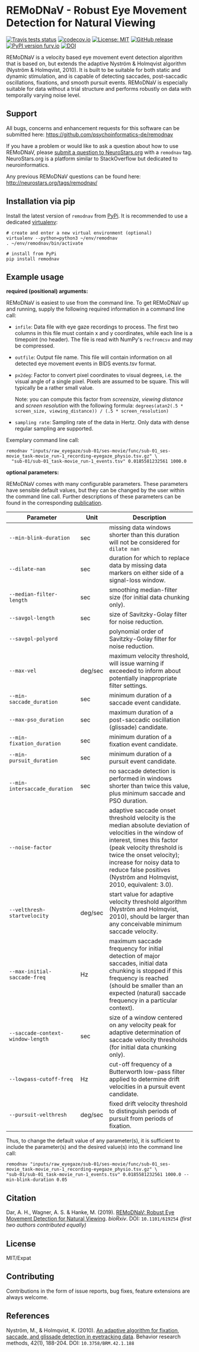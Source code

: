 # REMoDNaV - Robust Eye Movement Detection for Natural Viewing

[![Travis tests status](https://secure.travis-ci.org/psychoinformatics-de/remodnav.png?branch=master)](https://travis-ci.org/psychoinformatics-de/remodnav) [![codecov.io](https://codecov.io/github/psychoinformatics-de/remodnav/coverage.svg?branch=master)](https://codecov.io/github/psychoinformatics-de/remodnav?branch=master) [![License: MIT](https://img.shields.io/badge/License-MIT-yellow.svg)](https://opensource.org/licenses/MIT) [![GitHub release](https://img.shields.io/github/release/psychoinformatics-de/remodnav.svg)](https://GitHub.com/psychoinformatics-de/remodnav/releases/) [![PyPI version fury.io](https://badge.fury.io/py/remodnav.svg)](https://pypi.python.org/pypi/remodnav/) [![DOI](https://zenodo.org/badge/147316247.svg)](https://zenodo.org/badge/latestdoi/147316247)

REMoDNaV is a velocity based eye movement event detection algorithm that is based on, but
extends the adaptive Nyström & Holmqvist algorithm (Nyström & Holmqvist, 2010).
It is built to be suitable for both static and dynamic stimulation, and is
capable of detecting saccades, post-saccadic oscillations, fixations, and smooth
pursuit events. REMoDNaV is especially suitable for data without a trial structure
and performs robustly on data with temporally varying noise level.


## Support

All bugs, concerns and enhancement requests for this software can be submitted here:
https://github.com/psychoinformatics-de/remodnav

If you have a problem or would like to ask a question about how to use REMoDNaV,
please [submit a question to
NeuroStars.org](https://neurostars.org/new-topic?body=-%20Please%20describe%20the%20problem.%0A-%20What%20steps%20will%20reproduce%20the%20problem%3F%0A-%20What%20version%20of%20REMoDNaV%20are%20you%20using%3F%20On%20what%20operating%20system%20%3F%0A-%20Please%20provide%20any%20additional%20information%20below.%0A-%20Have%20you%20had%20any%20luck%20using%20REMoDNaV%20before%3F%20%28Sometimes%20we%20get%20tired%20of%20reading%20bug%20reports%20all%20day%20and%20a%20lil'%20positive%20end%20note%20does%20wonders%29&tags=remodnav)
with a ``remodnav`` tag.  NeuroStars.org is a platform similar to StackOverflow
but dedicated to neuroinformatics.

Any previous REMoDNaV questions can be found here:
http://neurostars.org/tags/remodnav/


## Installation via pip

Install the latest version of `remodnav` from
[PyPi](https://pypi.org/project/remodnav). It is recommended to use
a dedicated [virtualenv](https://virtualenv.pypa.io):

    # create and enter a new virtual environment (optional)
    virtualenv --python=python3 ~/env/remodnav
    . ~/env/remodnav/bin/activate

    # install from PyPi
    pip install remodnav


## Example usage

**required (positional) arguments:**

REMoDNaV is easiest to use from the command line.
To get REMoDNaV up and running, supply the following required information in a
command line call:
- ``infile``: Data file with eye gaze recordings to process. The first two columns
  in this file must contain x and y coordinates, while each line is a timepoint
  (no header). The file is read with NumPy's ``recfromcsv`` and may be compressed.
- ``outfile``: Output file name. This file will contain information on all detected
  eye movement events in BIDS events.tsv format.
- ``px2deg``: Factor to convert pixel coordinates to visual degrees, i.e. the visual
  angle of a single pixel. Pixels are assumed to be square. This will typically be a
  rather small value.

  Note: you can compute this factor from *screensize*,
  *viewing distance* and *screen resolution* with the following formula:
  ``degrees(atan2(.5 * screen_size, viewing_distance)) / (.5 * screen_resolution)``
- ``sampling rate``: Sampling rate of the data in Hertz. Only data with dense regular
  sampling are supported.

Exemplary command line call:

    remodnav "inputs/raw_eyegaze/sub-01/ses-movie/func/sub-01_ses-movie_task-movie_run-1_recording-eyegaze_physio.tsv.gz" \
      "sub-01/sub-01_task-movie_run-1_events.tsv" 0.0185581232561 1000.0

**optional parameters:**

REMoDNaV comes with many configurable parameters. These parameters have sensible default values,
but they can be changed by the user within the command line call.
Further descriptions of these parameters can be found in the corresponding [publication](yettolink).

| Parameter | Unit   | Description                                                                              |
| -------------------------- | ------ | ---------------------------------------------------------------------------------------- |
| ``--min-blink-duration``| sec |  missing data windows shorter than this duration will not be considered for ``dilate nan``|
| ``--dilate-nan``| sec | duration for which to replace data by missing data markers on either side of a signal-loss window. |
| ``--median-filter-length``| sec | smoothing median-filter size (for initial data chunking only).|
| ``--savgol-length``| sec | size of Savitzky-Golay filter for noise reduction. |
| ``--savgol-polyord``| | polynomial order of Savitzky-Golay filter for noise reduction. |
| ``--max-vel``| deg/sec | maximum velocity threshold, will issue warning if exceeded to inform about potentially inappropriate filter settings. |
| ``--min-saccade_duration``| sec | minimum duration of a saccade event candidate. |
| ``--max-pso_duration``| sec | maximum duration of a post-saccadic oscillation (glissade) candidate. |
| ``--min-fixation_duration``| sec | minimum duration of a fixation event candidate. |
| ``--min-pursuit_duration``| sec | minimum duration of a pursuit event candidate. |
| ``--min-intersaccade_duration``| sec | no saccade detection is performed in windows shorter than twice this value, plus minimum saccade and PSO duration. |
| ``--noise-factor`` |  | adaptive saccade onset threshold velocity is the median absolute deviation of velocities in the window of interest, times this factor (peak velocity threshold is twice the onset velocity); increase for noisy data to reduce false positives (Nyström and Holmqvist, 2010, equivalent: 3.0). |
| ``--velthresh-startvelocity``| deg/sec | start value for adaptive velocity threshold algorithm (Nyström and Holmqvist, 2010), should be larger than any conceivable minimum saccade velocity. |
| ``--max-initial-saccade-freq``| Hz | maximum saccade frequency for initial detection of major saccades, initial data chunking is stopped if this frequency is reached (should be smaller than an expected (natural) saccade frequency in a particular context).|
| ``--saccade-context-window-length``| sec | size of a window centered on any velocity peak for adaptive determination of saccade velocity thresholds (for initial data chunking only). |
| ``--lowpass-cutoff-freq``| Hz | cut-off frequency of a Butterworth low-pass filter applied to determine drift velocities in a pursuit event candidate. |
| ``--pursuit-velthresh``| deg/sec | fixed drift velocity threshold to distinguish periods of pursuit from periods of fixation. |

Thus, to change the default value of any parameter(s), it is sufficient to include the parameter(s) and
the desired value(s) into the command line call:

    remodnav "inputs/raw_eyegaze/sub-01/ses-movie/func/sub-01_ses-movie_task-movie_run-1_recording-eyegaze_physio.tsv.gz" \
    "sub-01/sub-01_task-movie_run-1_events.tsv" 0.0185581232561 1000.0 --min-blink-duration 0.05


## Citation

Dar, A. H., Wagner, A. S. & Hanke, M. (2019). [REMoDNaV: Robust Eye Movement Detection for Natural Viewing](https://doi.org/10.1101/619254). *bioRxiv*. DOI: ``10.1101/619254``
*(first two authors contributed equally)*

## License

MIT/Expat


## Contributing

Contributions in the form of issue reports, bug fixes, feature extensions are always
welcome.


## References

Nyström, M., & Holmqvist, K. (2010). [An adaptive algorithm for fixation, saccade, and
glissade detection in eyetracking data](https://doi.org/10.3758/BRM.42.1.188).
Behavior research methods, 42(1), 188-204. DOI: ``10.3758/BRM.42.1.188``

